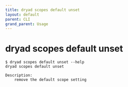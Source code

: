 ```yaml
---
title: dryad scopes default unset
layout: default
parent: CLI
grand_parent: Usage
---
```


# dryad scopes default unset

```
$ dryad scopes default unset --help
dryad scopes default unset

Description:
    remove the default scope setting
```